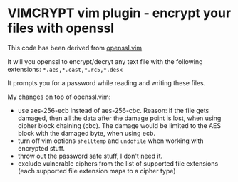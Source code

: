 # VIMCRYPT vim plugin - encrypt your files with openssl

This code has been derived from [openssl.vim](https://github.com/vim-scripts/openssl.vim/blob/master/plugin/openssl.vim)

It will you openssl to encrypt/decryt any text file with the following extensions:  ``` *.aes,*.cast,*.rc5,*.desx ```

It prompts you for a password while reading and writing these files.

My changes on top of openssl.vim:

   - use aes-256-ecb instead of aes-256-cbc. Reason: if the file gets damaged, then all the data after the damage point is lost, when using cipher block chaining (cbc). The damage would be limited to the AES block with the damaged byte, when using ecb.
   - turn off vim options ```shelltemp``` and ```undofile``` when working with encrypted stuff.
   - throw out the password safe stuff, I don't need it.
   - exclude vulnerable ciphers from the list of supported file extensions (each supported file extension maps to a cipher type)
